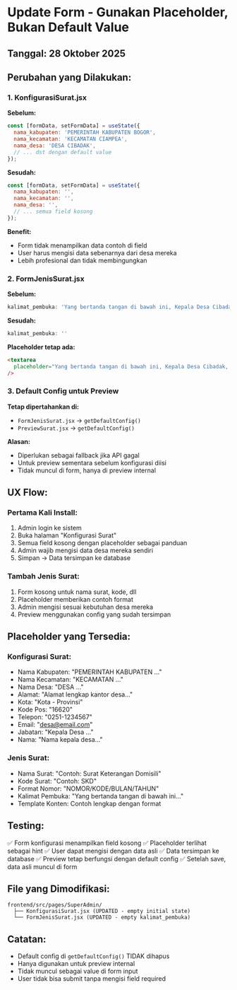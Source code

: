 # Update Form - Gunakan Placeholder, Bukan Default Value

## Tanggal: 28 Oktober 2025

## Perubahan yang Dilakukan:

### 1. KonfigurasiSurat.jsx
**Sebelum:**
```javascript
const [formData, setFormData] = useState({
  nama_kabupaten: 'PEMERINTAH KABUPATEN BOGOR',
  nama_kecamatan: 'KECAMATAN CIAMPEA',
  nama_desa: 'DESA CIBADAK',
  // ... dst dengan default value
});
```

**Sesudah:**
```javascript
const [formData, setFormData] = useState({
  nama_kabupaten: '',
  nama_kecamatan: '',
  nama_desa: '',
  // ... semua field kosong
});
```

**Benefit:**
- Form tidak menampilkan data contoh di field
- User harus mengisi data sebenarnya dari desa mereka
- Lebih profesional dan tidak membingungkan

### 2. FormJenisSurat.jsx
**Sebelum:**
```javascript
kalimat_pembuka: 'Yang bertanda tangan di bawah ini, Kepala Desa Cibadak, dengan ini menerangkan bahwa :'
```

**Sesudah:**
```javascript
kalimat_pembuka: ''
```

**Placeholder tetap ada:**
```html
<textarea
  placeholder="Yang bertanda tangan di bawah ini, Kepala Desa Cibadak, dengan ini menerangkan bahwa :"
/>
```

### 3. Default Config untuk Preview
**Tetap dipertahankan di:**
- `FormJenisSurat.jsx` → `getDefaultConfig()`
- `PreviewSurat.jsx` → `getDefaultConfig()`

**Alasan:**
- Diperlukan sebagai fallback jika API gagal
- Untuk preview sementara sebelum konfigurasi diisi
- Tidak muncul di form, hanya di preview internal

## UX Flow:

### Pertama Kali Install:
1. Admin login ke sistem
2. Buka halaman "Konfigurasi Surat"
3. Semua field kosong dengan placeholder sebagai panduan
4. Admin wajib mengisi data desa mereka sendiri
5. Simpan → Data tersimpan ke database

### Tambah Jenis Surat:
1. Form kosong untuk nama surat, kode, dll
2. Placeholder memberikan contoh format
3. Admin mengisi sesuai kebutuhan desa mereka
4. Preview menggunakan config yang sudah tersimpan

## Placeholder yang Tersedia:

### Konfigurasi Surat:
- Nama Kabupaten: "PEMERINTAH KABUPATEN ..."
- Nama Kecamatan: "KECAMATAN ..."
- Nama Desa: "DESA ..."
- Alamat: "Alamat lengkap kantor desa..."
- Kota: "Kota - Provinsi"
- Kode Pos: "16620"
- Telepon: "0251-1234567"
- Email: "desa@email.com"
- Jabatan: "Kepala Desa ..."
- Nama: "Nama kepala desa..."

### Jenis Surat:
- Nama Surat: "Contoh: Surat Keterangan Domisili"
- Kode Surat: "Contoh: SKD"
- Format Nomor: "NOMOR/KODE/BULAN/TAHUN"
- Kalimat Pembuka: "Yang bertanda tangan di bawah ini..."
- Template Konten: Contoh lengkap dengan format

## Testing:

✅ Form konfigurasi menampilkan field kosong
✅ Placeholder terlihat sebagai hint
✅ User dapat mengisi dengan data asli
✅ Data tersimpan ke database
✅ Preview tetap berfungsi dengan default config
✅ Setelah save, data asli muncul di form

## File yang Dimodifikasi:

```
frontend/src/pages/SuperAdmin/
  ├── KonfigurasiSurat.jsx (UPDATED - empty initial state)
  └── FormJenisSurat.jsx (UPDATED - empty kalimat_pembuka)
```

## Catatan:
- Default config di `getDefaultConfig()` TIDAK dihapus
- Hanya digunakan untuk preview internal
- Tidak muncul sebagai value di form input
- User tidak bisa submit tanpa mengisi field required

